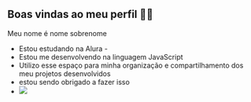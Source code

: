 ## Boas vindas ao meu perfil 💙💙
Meu nome é nome sobrenome

- Estou estudando na Alura -
- Estou me desenvolvendo na linguagem JavaScript
- Utilizo esse espaço para minha organização e compartilhamento dos meu projetos desenvolvidos
- estou sendo obrigado a fazer isso
- ![](https://media.tenor.com/ogcqOL-jVEwAAAAM/xandao-xand%C3%A3o.gif)
